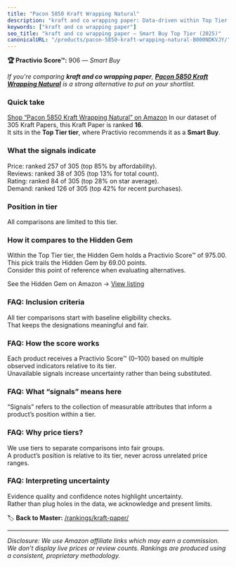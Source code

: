 ```yaml
---
title: "Pacon 5850 Kraft Wrapping Natural"
description: "kraft and co wrapping paper: Data-driven within Top Tier ranking using the Practivio Score™. Positioned by quality, value, demand, findability, momentum."
keywords: ["kraft and co wrapping paper"]
seo_title: "kraft and co wrapping paper — Smart Buy Top Tier (2025)"
canonicalURL: "/products/pacon-5850-kraft-wrapping-natural-B000NDKVJY/"
---
```


**🏆 Practivio Score™:** 906 — _Smart Buy_


*If you're comparing **kraft and co wrapping paper**, **[Pacon 5850 Kraft Wrapping Natural](https://www.amazon.com/dp/B000NDKVJY?tag=practivio-20)** is a strong alternative to put on your shortlist.*
### Quick take
[Shop “Pacon 5850 Kraft Wrapping Natural” on Amazon](https://www.amazon.com/dp/B000NDKVJY?tag=practivio-20)
In our dataset of 305 Kraft Papers, this Kraft Paper is ranked **16**.  
It sits in the **Top Tier tier**, where Practivio recommends it as a **Smart Buy**.

### What the signals indicate
Price: ranked 257 of 305 (top 85% by affordability).  
Reviews: ranked 38 of 305 (top 13% for total count).  
Rating: ranked 84 of 305 (top 28% on star average).  
Demand: ranked 126 of 305 (top 42% for recent purchases).

### Position in tier
All comparisons are limited to this tier.

### How it compares to the Hidden Gem
Within the Top Tier tier, the Hidden Gem holds a Practivio Score™ of 975.00.  
This pick trails the Hidden Gem by 69.00 points.  
Consider this point of reference when evaluating alternatives.  

See the Hidden Gem on Amazon → [View listing](https://www.amazon.com/dp/B07Q2XWN5R?tag=practivio-20)

### FAQ: Inclusion criteria
All tier comparisons start with baseline eligibility checks.  
That keeps the designations meaningful and fair.

### FAQ: How the score works
Each product receives a Practivio Score™ (0–100) based on multiple observed indicators relative to its tier.  
Unavailable signals increase uncertainty rather than being substituted.

### FAQ: What “signals” means here
“Signals” refers to the collection of measurable attributes that inform a product’s position within a tier.

### FAQ: Why price tiers?
We use tiers to separate comparisons into fair groups.  
A product’s position is relative to its tier, never across unrelated price ranges.

### FAQ: Interpreting uncertainty
Evidence quality and confidence notes highlight uncertainty.  
Rather than plug holes in the data, we acknowledge and present limits.


🏷️ **Back to Master:** [/rankings/kraft-paper/](/rankings/kraft-paper/)

---
_Disclosure: We use Amazon affiliate links which may earn a commission. We don’t display live prices or review counts. Rankings are produced using a consistent, proprietary methodology._
